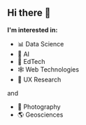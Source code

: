 ## Hi there 👋

**I'm interested in:**
- 📊 Data Science
- 🤖 AI
- 🧮 EdTech
- 🕸️ Web Technologies
- 📱 UX Research

and
- 📸 Photography
- 🌎 Geosciences

